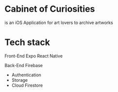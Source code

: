 # Cabinet of Curiosities
is an iOS Application for art lovers to archive artworks

# Tech stack
Front-End
Expo React Native

Back-End
Firebase
- Authentication
- Storage
- Cloud Firestore
